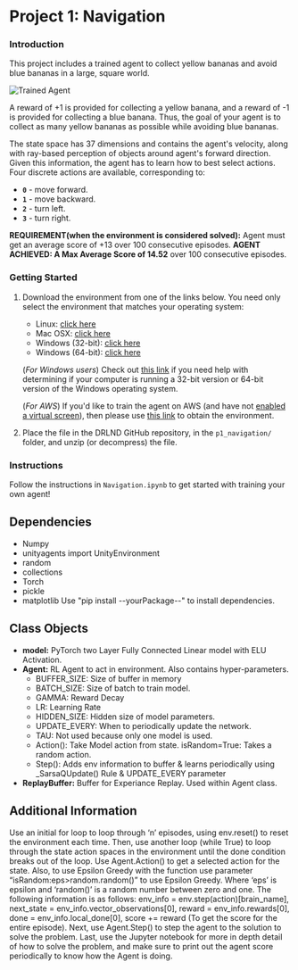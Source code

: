 [//]: # (Image References)

[image1]: https://user-images.githubusercontent.com/10624937/42135619-d90f2f28-7d12-11e8-8823-82b970a54d7e.gif "Trained Agent"

# Project 1: Navigation

### Introduction

This project includes a trained agent to collect yellow bananas and avoid blue bananas in a large, square world.  

![Trained Agent][image1]

A reward of +1 is provided for collecting a yellow banana, and a reward of -1 is provided for collecting a blue banana.  Thus, the goal of your agent is to collect as many yellow bananas as possible while avoiding blue bananas.  

The state space has 37 dimensions and contains the agent's velocity, along with ray-based perception of objects around agent's forward direction.  Given this information, the agent has to learn how to best select actions.  Four discrete actions are available, corresponding to:
- **`0`** - move forward.
- **`1`** - move backward.
- **`2`** - turn left.
- **`3`** - turn right.

**REQUIREMENT(when the environment is considered solved):** Agent must get an average score of +13 over 100 consecutive episodes.
**AGENT ACHIEVED: A Max Average Score of 14.52** over 100 consecutive episodes.

### Getting Started

1. Download the environment from one of the links below.  You need only select the environment that matches your operating system:
    - Linux: [click here](https://s3-us-west-1.amazonaws.com/udacity-drlnd/P1/Banana/Banana_Linux.zip)
    - Mac OSX: [click here](https://s3-us-west-1.amazonaws.com/udacity-drlnd/P1/Banana/Banana.app.zip)
    - Windows (32-bit): [click here](https://s3-us-west-1.amazonaws.com/udacity-drlnd/P1/Banana/Banana_Windows_x86.zip)
    - Windows (64-bit): [click here](https://s3-us-west-1.amazonaws.com/udacity-drlnd/P1/Banana/Banana_Windows_x86_64.zip)
    
    (_For Windows users_) Check out [this link](https://support.microsoft.com/en-us/help/827218/how-to-determine-whether-a-computer-is-running-a-32-bit-version-or-64) if you need help with determining if your computer is running a 32-bit version or 64-bit version of the Windows operating system.

    (_For AWS_) If you'd like to train the agent on AWS (and have not [enabled a virtual screen](https://github.com/Unity-Technologies/ml-agents/blob/master/docs/Training-on-Amazon-Web-Service.md)), then please use [this link](https://s3-us-west-1.amazonaws.com/udacity-drlnd/P1/Banana/Banana_Linux_NoVis.zip) to obtain the environment.

2. Place the file in the DRLND GitHub repository, in the `p1_navigation/` folder, and unzip (or decompress) the file. 

### Instructions

Follow the instructions in `Navigation.ipynb` to get started with training your own agent!  

## Dependencies
* Numpy
* unityagents import UnityEnvironment
* random
* collections
* Torch
* pickle
* matplotlib
Use "pip install --yourPackage--" to install dependencies.

## Class Objects
* **model:** PyTorch two Layer Fully Connected Linear model with ELU Activation.
* **Agent:** RL Agent to act in environment. Also contains hyper-parameters.
	* BUFFER_SIZE: Size of buffer in memory
	* BATCH_SIZE: Size of batch to train model.
	* GAMMA: Reward Decay
	* LR: Learning Rate
	* HIDDEN_SIZE: Hidden size of model parameters.
	* UPDATE_EVERY: When to periodically update the network.
	* TAU: Not used because only one model is used.
	* Action(): Take Model action from state. isRandom=True: Takes a random action.
	* Step(): Adds env information to buffer & learns periodically using _SarsaQUpdate() Rule & UPDATE_EVERY parameter
* **ReplayBuffer:** Buffer for Experiance Replay. Used within Agent class.

## Additional Information
Use an initial for loop to loop through ‘n’ episodes, using env.reset() to reset the environment each time. Then, use another
loop (while True) to loop through the state action spaces in the environment until the done condition breaks out of the loop. 
Use Agent.Action() to get a  selected action for the state. Also, to use Epsilon Greedy with the function use parameter 
“isRandom:eps>random.random()” to use Epsilon Greedy. Where ‘eps’ is epsilon and ‘random()’ is a random number between zero and 
one. The following information is as follows: env_info = env.step(action)[brain_name], next_state = env_info.vector_observations[0], 
reward = env_info.rewards[0], done = env_info.local_done[0], score += reward (To get the score for the entire episode).  Next, use 
Agent.Step() to step the agent to the solution to solve the problem. Last, use the Jupyter notebook for more in depth detail of how 
to solve the problem, and make sure to print out the agent score periodically to know how the Agent is doing.